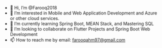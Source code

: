 - 👋 Hi, I’m @Farooq2018
- 👀 I’m interested in Mobile and Web Application Development and Azure or other cloud services.
- 🌱 I’m currently learning Spring Boot, MEAN Stack, and Mastering SQL
- 💞️ I’m looking to collaborate on Flutter Projects and Spring Boot Web Development
- 📫 How to reach me by email: farooqahm97@gmail.com

<!---
Farooq2018/Farooq2018 is a ✨ special ✨ repository because its `README.md` (this file) appears on your GitHub profile.
You can click the Preview link to take a look at your changes.
--->
